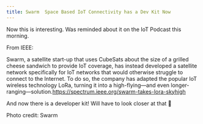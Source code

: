 ```yaml
---
title: Swarm   Space Based IoT Connectivity has a Dev Kit Now
---
```


Now this is interesting. Was reminded about it on the IoT Podcast this morning.



From IEEE:



Swarm, a satellite start-up that uses CubeSats about the size of a grilled cheese sandwich to provide IoT coverage, has instead developed a satellite network specifically for IoT networks that would otherwise struggle to connect to the Internet. To do so, the company has adapted the popular IoT wireless technology LoRa, turning it into a high-flying—and even longer-ranging—solution.https://spectrum.ieee.org/swarm-takes-lora-skyhigh



And now there is a developer kit! Will have to look closer at that 🙂



Photo credit: Swarm
